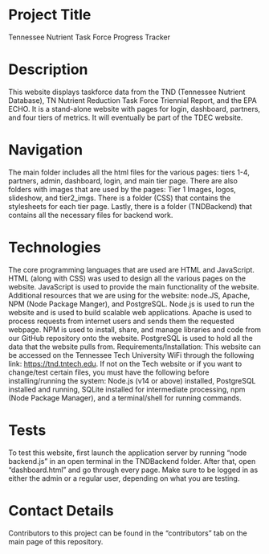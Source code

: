 # Project Title
Tennessee Nutrient Task Force Progress Tracker

# Description
This website displays taskforce data from the TND (Tennessee Nutrient Database), TN Nutrient Reduction Task Force Triennial Report, and the EPA ECHO. It is a stand-alone website with pages for login, dashboard, partners, and four tiers of metrics. It will eventually be part of the TDEC website.

# Navigation
The main folder includes all the html files for the various pages: tiers 1-4, partners, admin, dashboard, login, and main tier page. There are also folders with images that are used by the pages: Tier 1 Images, logos, slideshow, and tier2_imgs. There is a folder (CSS) that contains the stylesheets for each tier page. Lastly, there is a folder (TNDBackend) that contains all the necessary files for backend work.

# Technologies
The core programming languages that are used are HTML and JavaScript. HTML (along with CSS) was used to design all the various pages on the website. JavaScript is used to provide the main functionality of the website. Additional resources that we are using for the website: node.JS, Apache, NPM (Node Package Manger), and PostgreSQL. Node.js is used to run the website and is used to build scalable web applications. Apache is used to process requests from internet users and sends them the requested webpage. NPM is used to install, share, and manage libraries and code from our GitHub repository onto the website. PostgreSQL is used to hold all the data that the website pulls from. Requirements/Installation: This website can be accessed on the Tennessee Tech University WiFi through the following link: https://tnd.tntech.edu. If not on the Tech website or if you want to change/test certain files, you must have the following before installing/running the system: Node.js (v14 or above) installed, PostgreSQL installed and running, SQLite installed for intermediate processing, npm (Node Package Manager), and a terminal/shell for running commands.

# Tests
To test this website, first launch the application server by running “node backend.js” in an open terminal in the TNDBackend folder. After that, open “dashboard.html” and go through every page. Make sure to be logged in as either the admin or a regular user, depending on what you are testing.

# Contact Details
Contributors to this project can be found in the “contributors” tab on the main page of this repository.